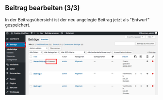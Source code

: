 ## Beitrag bearbeiten (3/3)

In der Beitragsübersicht ist der neu angelegte Beitrag jetzt als "Entwurf" gespeichert.

![image](./assets/overview.jpg)

